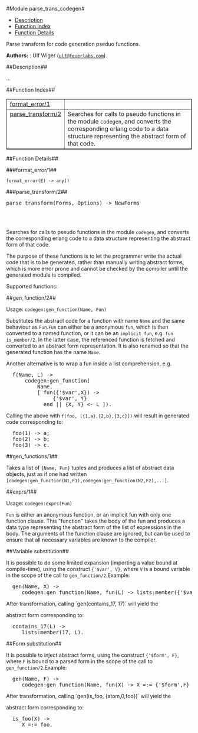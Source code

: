 

#Module parse_trans_codegen#
* [Description](#description)
* [Function Index](#index)
* [Function Details](#functions)


Parse transform for code generation pseduo functions.



__Authors:__ : Ulf Wiger ([`ulf@feuerlabs.com`](mailto:ulf@feuerlabs.com)).<a name="description"></a>

##Description##


...
<a name="index"></a>

##Function Index##


<table width="100%" border="1" cellspacing="0" cellpadding="2" summary="function index"><tr><td valign="top"><a href="#format_error-1">format_error/1</a></td><td></td></tr><tr><td valign="top"><a href="#parse_transform-2">parse_transform/2</a></td><td>
Searches for calls to pseudo functions in the module <code>codegen</code>,
and converts the corresponding erlang code to a data structure
representing the abstract form of that code.</td></tr></table>


<a name="functions"></a>

##Function Details##

<a name="format_error-1"></a>

###format_error/1##




`format_error(E) -> any()`

<a name="parse_transform-2"></a>

###parse_transform/2##




<pre>parse_transform(Forms, Options) -&gt; NewForms</pre>
<br></br>







Searches for calls to pseudo functions in the module `codegen`,
and converts the corresponding erlang code to a data structure
representing the abstract form of that code.

The purpose of these functions is to let the programmer write
the actual code that is to be generated, rather than manually
writing abstract forms, which is more error prone and cannot be
checked by the compiler until the generated module is compiled.

Supported functions:

##gen_function/2##


Usage: `codegen:gen_function(Name, Fun)`

Substitutes the abstract code for a function with name `Name`
and the same behaviour as `Fun`.`Fun` can either be a anonymous `fun`, which is then converted to
a named function, or it can be an `implicit fun`, e.g.
`fun is_member/2`. In the latter case, the referenced function is fetched
and converted to an abstract form representation. It is also renamed
so that the generated function has the name `Name`.



Another alternative is to wrap a fun inside a list comprehension, e.g.
<pre>
  f(Name, L) ->
      codegen:gen_function(
          Name,
          [ fun({'$var',X}) ->
               {'$var', Y}
            end || {X, Y} &lt;- L ]).</pre>



Calling the above with `f(foo, [{1,a},{2,b},{3,c}])` will result in
generated code corresponding to:
<pre>
  foo(1) -> a;
  foo(2) -> b;
  foo(3) -> c.</pre>

##gen_functions/1##


Takes a list of `{Name, Fun}` tuples and produces a list of abstract
data objects, just as if one had written
`[codegen:gen_function(N1,F1),codegen:gen_function(N2,F2),...]`.

##exprs/1##


Usage: `codegen:exprs(Fun)`

`Fun` is either an anonymous function, or an implicit fun with only one
function clause. This "function" takes the body of the fun and produces
a data type representing the abstract form of the list of expressions in
the body. The arguments of the function clause are ignored, but can be
used to ensure that all necessary variables are known to the compiler.

##Variable substitution##


It is possible to do some limited expansion (importing a value
bound at compile-time), using the construct `{'$var', V}`, where
`V` is a bound variable in the scope of the call to `gen_function/2`.Example:
<pre>
  gen(Name, X) ->
     codegen:gen_function(Name, fun(L) -> lists:member({'$var',X}, L) end).</pre>After transformation, calling `gen(contains_17, 17)` will yield the
abstract form corresponding to:
<pre>
  contains_17(L) ->
     lists:member(17, L).</pre>

##Form substitution##


It is possible to inject abstract forms, using the construct
`{'$form', F}`, where `F` is bound to a parsed form in
the scope of the call to `gen_function/2`.Example:
<pre>
  gen(Name, F) ->
     codegen:gen_function(Name, fun(X) -> X =:= {'$form',F} end).</pre>After transformation, calling `gen(is_foo, {atom,0,foo})` will yield the
abstract form corresponding to:
<pre>
  is_foo(X) ->
     X =:= foo.</pre>